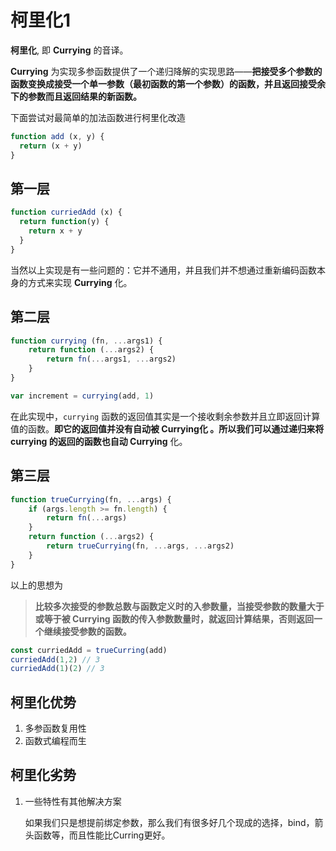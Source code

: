 # 柯里化1

**柯里化**, 即 **Currying** 的音译。

**Currying** 为实现多参函数提供了一个递归降解的实现思路——**把接受多个参数的函数变换成接受一个单一参数（最初函数的第一个参数）的函数，并且返回接受余下的参数而且返回结果的新函数。**

下面尝试对最简单的加法函数进行柯里化改造

```javascript
function add (x, y) {
  return (x + y)
}
```

## **第一层**

```javascript
function curriedAdd (x) {
  return function(y) {
    return x + y
  }
}
```

当然以上实现是有一些问题的：它并不通用，并且我们并不想通过重新编码函数本身的方式来实现 **Currying** 化。

## 第二层

```javascript
function currying (fn, ...args1) {
    return function (...args2) {
        return fn(...args1, ...args2)
    }
}

var increment = currying(add, 1)
```

在此实现中，`currying` 函数的返回值其实是一个接收剩余参数并且立即返回计算值的函数。**即它的返回值并没有自动被 Currying化 。所以我们可以通过递归来将 currying 的返回的函数也自动 Currying** 化。

## 第三层

```javascript
function trueCurrying(fn, ...args) {
    if (args.length >= fn.length) {
        return fn(...args)
    }
    return function (...args2) {
        return trueCurrying(fn, ...args, ...args2)
    }
}
```

以上的思想为

> **比较多次接受的参数总数与函数定义时的入参数量，当接受参数的数量大于或等于被 Currying 函数的传入参数数量时，就返回计算结果，否则返回一个继续接受参数的函数。**

```javascript
const curriedAdd = trueCurring(add)
curriedAdd(1,2) // 3
curriedAdd(1)(2) // 3
```

## 柯里化优势

1. 多参函数复用性
2. 函数式编程而生

## 柯里化劣势

1. 一些特性有其他解决方案

   如果我们只是想提前绑定参数，那么我们有很多好几个现成的选择，bind，箭头函数等，而且性能比Curring更好。




